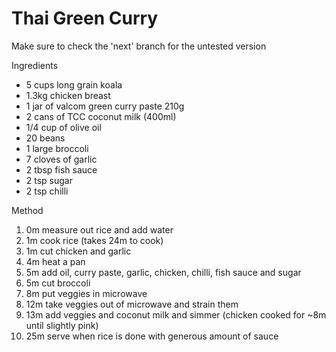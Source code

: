 # Thai Green Curry

Make sure to check the 'next' branch for the untested version

Ingredients
* 5 cups long grain koala
* 1.3kg chicken breast
* 1 jar of valcom green curry paste 210g
* 2 cans of TCC coconut milk (400ml)
* 1/4 cup of olive oil
* 20 beans
* 1 large broccoli
* 7 cloves of garlic
* 2 tbsp fish sauce
* 2 tsp sugar
* 2 tsp chilli

Method
1. 0m measure out rice and add water
1. 1m cook rice (takes 24m to cook)
1. 1m cut chicken and garlic
1. 4m heat a pan 
1. 5m add oil, curry paste, garlic, chicken, chilli, fish sauce and sugar
1. 5m cut broccoli
1. 8m put veggies in microwave
1. 12m take veggies out of microwave and strain them
1. 13m add veggies and coconut milk and simmer (chicken cooked for ~8m until slightly pink) 
1. 25m serve when rice is done with generous amount of sauce
